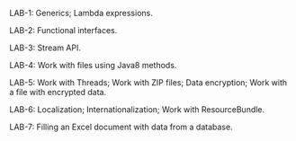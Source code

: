 LAB-1:
Generics;
Lambda expressions.

LAB-2:
Functional interfaces.

LAB-3:
Stream API.

LAB-4:
Work with files using Java8 methods.

LAB-5:
Work with Threads;
Work with ZIP files;
Data encryption;
Work with a file with encrypted data.

LAB-6:
Localization;
Internationalization;
Work with ResourceBundle.

LAB-7:
Filling an Excel document with data from a database.

